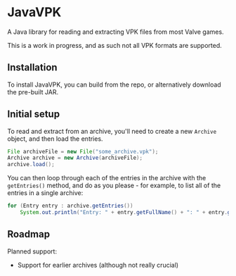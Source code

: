 JavaVPK
=======

A Java library for reading and extracting VPK files from most Valve games.

This is a work in progress, and as such not all VPK formats are supported.

Installation
------

To install JavaVPK, you can build from the repo, or alternatively download the pre-built JAR.

Initial setup
------

To read and extract from an archive, you'll need to create a new ```Archive``` object, and then load the entries.

```java
File archiveFile = new File("some_archive.vpk");
Archive archive = new Archive(archiveFile);
archive.load();
```

You can then loop through each of the entries in the archive with the ```getEntries()``` method, and do as you please - for example, to list all of the entries in a single archive:

```java
for (Entry entry : archive.getEntries())
	System.out.println("Entry: " + entry.getFullName() + ": " + entry.getLength() + " bytes");
```

Roadmap
------

Planned support:

- Support for earlier archives (although not really crucial)